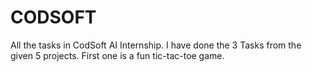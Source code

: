# CODSOFT
All the tasks in CodSoft AI Internship.  I have done the 3 Tasks from the given 5 projects. First one is a fun tic-tac-toe game.
